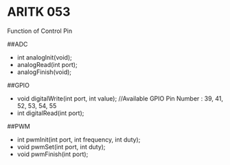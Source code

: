 # ARITK 053
Function of Control Pin

##ADC
 - int analogInit(void);
 - analogRead(int port);
 - analogFinish(void);

##GPIO
 - void digitalWrite(int port, int value);  //Available GPIO Pin Number : 39, 41, 52, 53, 54, 55
 - int digitalRead(int port);

##PWM
 - int pwmInit(int port, int frequency, int duty);
 - void pwmSet(int port, int duty);
 - void pwmFinish(int port);


